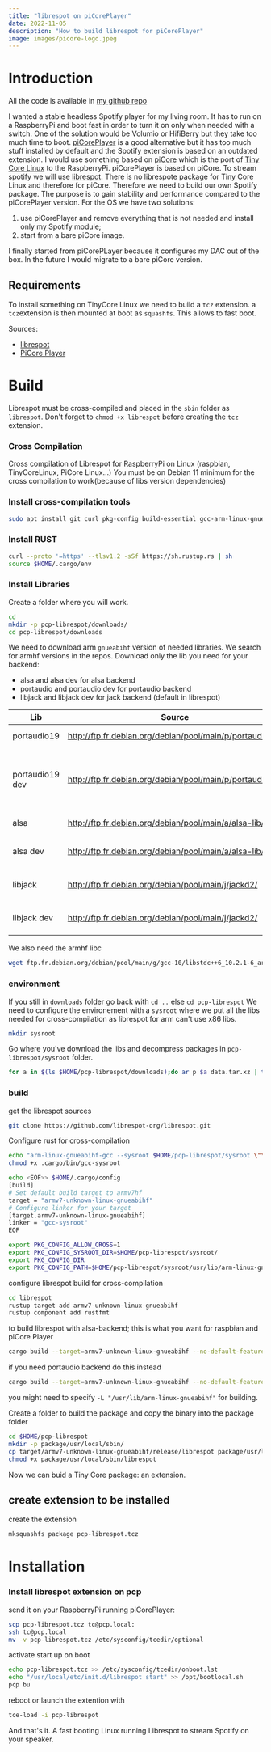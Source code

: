 ```yaml
---
title: "librespot on piCorePlayer"
date: 2022-11-05
description: "How to build librespot for piCorePlayer"
image: images/picore-logo.jpeg
---
```


# Introduction

All the code is available in [my github repo](https://github.com/PercevalSA/pcp-librespot) 

I wanted a stable headless Spotify player for my living room. It has to run on a RaspberryPi and boot fast in order to turn it on only when needed with a switch.
One of the solution would be Volumio or HifiBerry but they take too much time to boot. [piCorePlayer](https://www.picoreplayer.org/) is a good alternative but it has too much stuff installed by default and the Spotify extension is based on an outdated extension. I would use something based on [piCore](https://iotbyhvm.ooo/picore-tiny-core-linux-on-raspberry-pi/) which is the port of [Tiny Core Linux](http://www.tinycorelinux.net/) to the RaspberryPi. piCorePlayer is based on piCore. 
To stream spotify we will use [librespot](https://github.com/librespot-org/librespot). There is no librespote package for Tiny Core Linux and therefore for piCore. Therefore we need to build our own Spotify package. The purpose is to gain stability and performance compared to the piCorePlayer version. 
For the OS we have two solutions: 
1. use piCorePlayer and remove everything that is not needed and install only my Spotify module;
2. start from a bare piCore image. 

I finally started from piCorePLayer because it configures my DAC out of the box. In the future I would migrate to a bare piCore version.

## Requirements

To install something on TinyCore Linux we need to build a `tcz` extension. a `tcz`extension is then mounted at boot as `squashfs`. This allows to fast boot. 

Sources:
- [librespot](https://github.com/librespot-org/librespot)
- [PiCore Player](https://www.picoreplayer.org) 


# Build

Librespot must be cross-compiled and placed in the `sbin` folder as `librespot`. Don't forget to `chmod +x librespot` before creating the `tcz` extension.

### Cross Compilation
Cross compilation of Librespot for RaspberryPi on Linux (raspbian, TinyCoreLinux, PiCore Linux...)
You must be on Debian 11 minimum for the cross compilation to work(because of libs version dependencies)

### Install cross-compilation tools

```bash
sudo apt install git curl pkg-config build-essential gcc-arm-linux-gnueabihf lib32stdc++6 libstdc++6:armhf
```

### Install RUST
```bash
curl --proto '=https' --tlsv1.2 -sSf https://sh.rustup.rs | sh
source $HOME/.cargo/env
```

### Install Libraries

Create a folder where you will work.
```bash
cd 
mkdir -p pcp-librespot/downloads/
cd pcp-librespot/downloads
```

We need to download arm `gnueabihf` version of needed libraries. We search for armhf versions in the repos. Download only the lib you need for your  backend:
 * alsa and alsa dev for alsa backend
 * portaudio and portaudio dev for portaudio backend
 * libjack and libjack dev for jack backend (default in librespot)

| Lib             | Source                                                   | Name of package                                                                    |
| --------------- | -------------------------------------------------------- | ---------------------------------------------------------------------------------- |
| portaudio19     | http://ftp.fr.debian.org/debian/pool/main/p/portaudio19/ | libportaudio2_19.6.0-1.1_armhf.deb                                                 |
| portaudio19 dev | http://ftp.fr.debian.org/debian/pool/main/p/portaudio19/ | portaudio19-dev_19.6.0-1+deb10u1_armhf.deb or portaudio19-dev_19.6.0-1.1_armhf.deb |
| alsa            | http://ftp.fr.debian.org/debian/pool/main/a/alsa-lib/    | libasound2_1.2.4-1.1_armhf.deb                                                     |
| alsa dev        | http://ftp.fr.debian.org/debian/pool/main/a/alsa-lib/    | libasound2-dev_1.2.4-1.1_armhf.deb                                                 |
| libjack         | http://ftp.fr.debian.org/debian/pool/main/j/jackd2/      | libjack-jackd2-0_1.9.17~dfsg-1_armhf.deb                                           |
| libjack dev     | http://ftp.fr.debian.org/debian/pool/main/j/jackd2/      | libjack-jackd2-dev_1.9.17~dfsg-1_armhf.deb                                         |

We also need the armhf libc 
```bash
wget ftp.fr.debian.org/debian/pool/main/g/gcc-10/libstdc++6_10.2.1-6_armhf.deb
```


### environment

If you still in `downloads` folder go back with `cd ..` else `cd pcp-librespot`
We need to configure the environement with a `sysroot` where we put all the libs needed for cross-compilation as librespot for arm can't use x86 libs.
```bash
mkdir sysroot
```
Go where you've download the libs and decompress packages in `pcp-librespot/sysroot` folder.
```bash
for a in $(ls $HOME/pcp-librespot/downloads);do ar p $a data.tar.xz | tar -xv -J -C $HOME/pcp-librespot/sysroot;done
```

### build
get the librespot sources
```bash
git clone https://github.com/librespot-org/librespot.git
```

Configure rust for cross-compilation
```bash
echo "arm-linux-gnueabihf-gcc --sysroot $HOME/pcp-librespot/sysroot \"\$@\"" >> ./cargo/bin/gcc-sysroot
chmod +x .cargo/bin/gcc-sysroot 

echo <EOF>> $HOME/.cargo/config
[build]
# Set default build target to armv7hf
target = "armv7-unknown-linux-gnueabihf"
# Configure linker for your target
[target.armv7-unknown-linux-gnueabihf]
linker = "gcc-sysroot"
EOF

export PKG_CONFIG_ALLOW_CROSS=1
export PKG_CONFIG_SYSROOT_DIR=$HOME/pcp-librespot/sysroot/
export PKG_CONFIG_DIR
export PKG_CONFIG_PATH=$HOME/pcp-librespot/sysroot/usr/lib/arm-linux-gnueabihf/pkgconfig/
```

configure librespot build for cross-compilation
```bash
cd librespot
rustup target add armv7-unknown-linux-gnueabihf
rustup component add rustfmt
```

to build librespot with alsa-backend; this is what you want for raspbian and piCore Player
```bash
cargo build --target=armv7-unknown-linux-gnueabihf --no-default-features --features "alsa-backend"
```

if you need portaudio backend do this instead
```bash
cargo build --target=armv7-unknown-linux-gnueabihf --no-default-features --features "portaudio-backend"
```

you might need to specify  `-L "/usr/lib/arm-linux-gnueabihf"` for building.


Create a folder to build the package and copy the binary into the package folder
```bash
cd $HOME/pcp-librespot
mkdir -p package/usr/local/sbin/
cp target/armv7-unknown-linux-gnueabihf/release/librespot package/usr/local/sbin/
chmod +x package/usr/local/sbin/librespot
```
Now we can buid a Tiny Core package: an extension.

## create extension to be installed

create the extension
```bash
mksquashfs package pcp-librespot.tcz
```

# Installation

### Install librespot extension on pcp

send it on your RaspberryPi running piCorePlayer:
```bash
scp pcp-librespot.tcz tc@pcp.local:
ssh tc@pcp.local
mv -v pcp-librespot.tcz /etc/sysconfig/tcedir/optional
```
activate start up on boot
```bash
echo pcp-librespot.tcz >> /etc/sysconfig/tcedir/onboot.lst
echo "/usr/local/etc/init.d/librespot start" >> /opt/bootlocal.sh 
pcp bu
```

reboot or launch the extention with
```bash
tce-load -i pcp-librespot
```

And that's it. A fast booting Linux running Librespot to stream Spotify on your speaker.